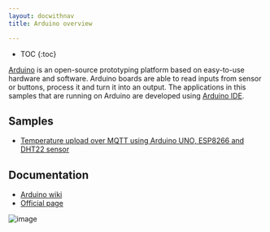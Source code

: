 ```yaml
---
layout: docwithnav
title: Arduino overview

---
```


* TOC
{:toc}

[Arduino](https://en.wikipedia.org/wiki/Arduino) is an open-source prototyping platform based on easy-to-use hardware and software. 
Arduino boards are able to read inputs from sensor or buttons, process it and turn it into an output. The applications in this samples that are running on Arduino are developed using [Arduino IDE](https://www.arduino.cc/en/Main/Software).

## Samples

 - [Temperature upload over MQTT using Arduino UNO, ESP8266 and DHT22 sensor](/docs/samples/arduino/temperature/)

## Documentation

 - [Arduino wiki](https://en.wikipedia.org/wiki/Arduino)
 - [Official page](https://www.arduino.cc/en/Main/ArduinoBoardUno)

 ![image](https://i2.wp.com/marcusjenkins.com/wp-content/uploads/2014/06/ARDUINO_V2.png?w=961)